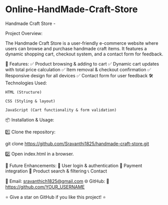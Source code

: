 # Online-HandMade-Craft-Store 
Handmade Craft Store -

Project Overview:

The Handmade Craft Store is a user-friendly e-commerce website where users can browse and purchase handmade craft items. It features a dynamic shopping cart, checkout system, and a contact form for feedback.

🚀 Features:
✅ Product browsing & adding to cart
✅ Dynamic cart updates with total price calculation
✅ Item removal & checkout confirmation
✅ Responsive design for all devices
✅ Contact form for user feedback
🛠️ Technologies Used:

    HTML (Structure)

    CSS (Styling & layout)

    JavaScript (Cart functionality & form validation)

📦 Installation & Usage:

1️⃣ Clone the repository:

git clone https://github.com/Sravanthi1825/handmade-craft-store.git

2️⃣ Open index.html in a browser.

🎯 Future Enhancements:
🔹 User login & authentication
🔹 Payment integration
🔹 Product search & filtering
📞 Contact 

📧 Email: sravanthich1825@gmail.com
🌐 GitHub: 🔗 https://github.com/YOUR_USERNAME

⭐ Give a star on GitHub if you like this project! ⭐
